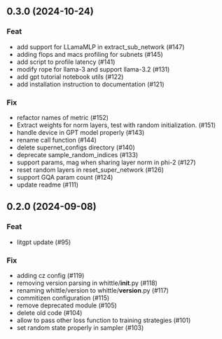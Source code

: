 ## 0.3.0 (2024-10-24)

### Feat

- add support for LLamaMLP in extract_sub_network (#147)
- adding flops and macs profiling for subnets (#145)
- add script to profile latency (#141)
- modify rope for llama-3 and support llama-3.2 (#131)
- add gpt tutorial notebook utils (#122)
- add installation instruction to documentation (#121)

### Fix

- refactor names of metric (#152)
- Extract weights for norm layers, test with random initialization. (#151)
- handle device in GPT model properly (#143)
- rename call function (#144)
- delete supernet_configs directory (#140)
- deprecate  sample_random_indices (#133)
- support params, mag when sharing layer norm in phi-2 (#127)
- reset random layers in reset_super_network (#126)
- support GQA param count (#124)
- update readme (#111)

## 0.2.0 (2024-09-08)

### Feat

- litgpt update (#95)

### Fix

- adding cz config (#119)
- removing version parsing in whittle/__init__.py (#118)
- renaming whittle/version to whittle/__version__.py (#117)
- commitizen configuration (#115)
- remove deprecated module (#105)
- delete old code (#104)
- allow to pass other loss function to training strategies (#101)
- set random state properly in sampler (#103)
